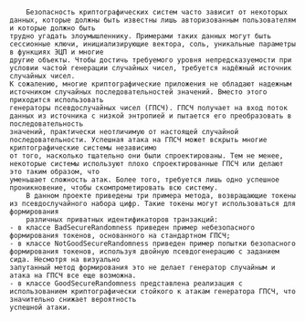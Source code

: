		Безопасность криптографических систем часто зависит от некоторых данных, которые должны быть известны лишь авторизованным пользователям и которые должно быть 
	трудно угадать злоумышленнику. Примерами таких данных могут быть сессионные ключи, инициализирующие вектора, соль, уникальные параметры в функциях ЭЦП и многие 
	другие объекты. Чтобы достичь требуемого уровня непредсказуемости при условии частой генерации случайных чисел, требуется надёжный источник случайных чисел. 
	К сожалению, многие криптографические приложения не обладают надежным источником случайных последовательностей значений. Вместо этого приходится использовать 
	генераторы псевдослучайных чисел (ГПСЧ). ГПСЧ получает на вход поток данных из источника с низкой энтропией и пытается его преобразовать в последовательность 
	значений, практически неотличимую от настоящей случайной последовательности. Успешная атака на ГПСЧ может вскрыть многие криптографические системы независимо 
	от того, насколько тщательно они были спроектированы. Тем не менее, некоторые системы используют плохо спроектированные ГПСЧ или делают это таким образом, что 
	уменьшает сложность атак. Более того, требуется лишь одно успешное проникновение, чтобы скомпрометировать всю систему.
		В данном проекте приведены три примера метода, возвращающие токены из псевдослучайного набора цифр. Такие токены могут использоваться для формирования 
		различных приватных идентификаторов транзакций:
	- в классе BadSecureRandomness приведен пример небезопасного формирования токенов, основанного на стандартном ГПСЧ;
	- в классе NotGoodSecureRandomness приведен пример попытки безопасного формирования токенов, используя двойную псевдогенерацию с заданием сида. Несмотря на визуально 
	запутанный метод формирования это не делает генератор случайным и атака на ГПСЧ все еще возможна.
	- в классе GoodSecureRandomness представлена реализация с использованием криптографически стойкого к атакам генератора ГПСЧ, что значительно снижает вероятность
	успешной атаки.
